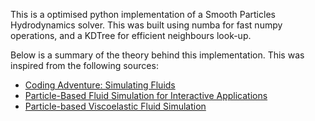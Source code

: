 This is a optimised python implementation of a Smooth Particles Hydrodynamics solver. 
This was built using numba for fast numpy operations, and a KDTree for efficient neighbours look-up. 

Below is a summary of the theory behind this implementation. This was inspired from the following sources: 

- [Coding Adventure: Simulating Fluids](https://www.youtube.com/watch?v=rSKMYc1CQHE&t=2402s)
- [Particle-Based Fluid Simulation for Interactive Applications](https://matthias-research.github.io/pages/publications/sca03.pdf)
- [Particle-based Viscoelastic Fluid Simulation](http://www.ligum.umontreal.ca/Clavet-2005-PVFS/pvfs.pdf)
